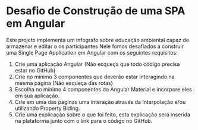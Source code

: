 


# Desafio de Construção de uma SPA em Angular
 
 Este projeto implementa um infografo sobre educação ambiental capaz de armazenar e editar o os participantes
 Nele fomos desafiados a construir uma Single Page Application em Angular com os seguintes requisitos:
 
1) Crie uma aplicação Angular (Não esqueça que todo código precisa estar no GitHub)
2) Crie no mínimo 3 componentes que deverão estar interagindo na mesma página (Não esqueça das rotas)
3) Escolha no mínimo 4 componentes do Angular Material e incorpore eles em sua aplicação.
4) Crie em uma das páginas uma interação através da Interpolação e/ou utilizando Property Biding.
5) Crie uma explicação sobre o que foi feito, esta explicação será inserida na plataforma junto com o link para o código no GitHub.

